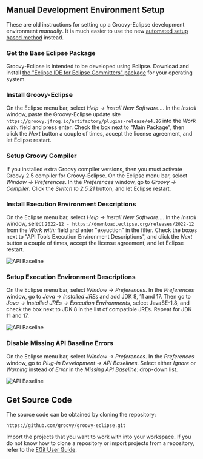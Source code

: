 ## Manual Development Environment Setup ##

These are old instructions for setting up a Groovy-Eclipse development environment *manually*. It is much easier to use the new [automated setup based method](https://github.com/groovy/groovy-eclipse/blob/master/docs/Getting-Started-with-Groovy-Eclipse-Source-Code.md#development-environment-setup) instead.

### Get the Base Eclipse Package

Groovy-Eclipse is intended to be developed using Eclipse. Download and install [the "Eclipse IDE for Eclipse Committers" package](https://www.eclipse.org/downloads/packages/release/2022-12/r/eclipse-ide-eclipse-committers) for your operating system.

### Install Groovy-Eclipse

On the Eclipse menu bar, select *Help -> Install New Software...*.  In the *Install* window, paste the Groovy-Eclipse update site `https://groovy.jfrog.io/artifactory/plugins-release/e4.26` into the *Work with:* field and press enter. Check the box next to "Main Package", then click the *Next* button a couple of times, accept the license agreement, and let Eclipse restart.

### Setup Groovy Compiler

If you installed extra Groovy compiler versions, then you must activate Groovy 2.5 compiler for Groovy-Eclipse.  On the Eclipse menu bar, select *Window -> Preferences*.  In the *Preferences* window, go to *Groovy -> Compiler*. Click the *Switch to 2.5.21* button, and let Eclipse restart.

### Install Execution Environment Descriptions

On the Eclipse menu bar, select *Help -> Install New Software...*.  In the *Install* window, select `2022-12 - https://download.eclipse.org/releases/2022-12` from the *Work with:* field and enter "exeuction" in the filter. Check the boxes next to "API Tools Execution Environment Descriptions", and click the *Next* button a couple of times, accept the license agreement, and let Eclipse restart.

![API Baseline](images/eclipse-api-tools-execution-environment.png)

### Setup Execution Environment Descriptions

On the Eclipse menu bar, select *Window -> Preferences*.  In the *Preferences* window, go to *Java -> Installed JREs* and add JDK 8, 11 and 17. Then go to *Java -> Installed JREs -> Execution Environments*, select JavaSE-1.8, and check the box next to JDK 8 in the list of compatible JREs.  Repeat for JDK 11 and 17.

![API Baseline](images/eclipse-execution-environment.png)

### Disable Missing API Baseline Errors

On the Eclipse menu bar, select *Window -> Preferences*.  In the *Preferences* window, go to *Plug-in Development -> API Baselines*. Select either *Ignore* or *Warning* instead of *Error* in the *Missing API Baseline:* drop-down list.

![API Baseline](images/eclipse-api-baseline.png)

## Get Source Code

The source code can be obtained by cloning the repository:

```
https://github.com/groovy/groovy-eclipse.git
```

Import the projects that you want to work with into your workspace.  If you do not know how to clone a repository or import projects from a repository, refer to the [EGit User Guide](https://wiki.eclipse.org/EGit/User_Guide).
